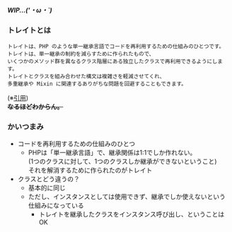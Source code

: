 ##### WIP...('・ω・`)


### トレイトとは
```
トレイトは、PHP のような単一継承言語でコードを再利用するための仕組みのひとつです。
トレイトは、単一継承の制約を減らすために作られたもので、
いくつかのメソッド群を異なるクラス階層にある独立したクラスで再利用できるようにします。
トレイトとクラスを組み合わせた構文は複雑さを軽減させてくれ、
多重継承や Mixin に関連するありがちな問題を回避することもできます。
```
(※[引用](https://www.php.net/manual/ja/language.oop5.traits.php))  
**~~なるほどわからん。~~**  

### かいつまみ
- コードを再利用するための仕組みのひとつ  
    - PHPは「単一継承言語」で、継承関係は1:1でしか作れない。  
    (1つのクラスに対して、1つのクラスしか継承ができないということ)  
    それを解消するために作られたのがトレイト
- クラスとどう違うの？
    - 基本的に同じ
    - ただし、インスタンスとしては使用できず、継承でしか使えないという仕組みになっている
        - トレイトを継承したクラスをインスタンス呼び出し、ということはOK
